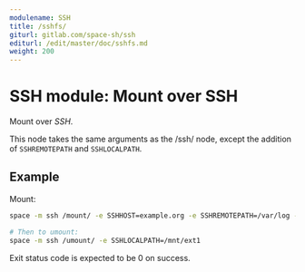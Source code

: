 ```yaml
---
modulename: SSH
title: /sshfs/
giturl: gitlab.com/space-sh/ssh
editurl: /edit/master/doc/sshfs.md
weight: 200
---
```

# SSH module: Mount over SSH 

Mount over _SSH_.

This node takes the same arguments as the /ssh/ node, except the addition of
`SSHREMOTEPATH` and `SSHLOCALPATH`.


## Example

Mount:
```sh
space -m ssh /mount/ -e SSHHOST=example.org -e SSHREMOTEPATH=/var/log -e SSHLOCALPATH=/mnt/ext1

# Then to umount:
space -m ssh /umount/ -e SSHLOCALPATH=/mnt/ext1
```

Exit status code is expected to be 0 on success.
